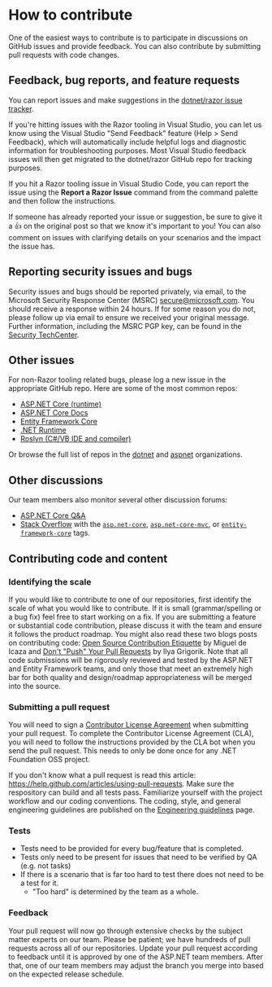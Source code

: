 ﻿# How to contribute

One of the easiest ways to contribute is to participate in discussions on GitHub issues and provide feedback. You can also contribute by submitting pull requests with code changes.

## Feedback, bug reports, and feature requests

You can report issues and make suggestions in the [dotnet/razor issue tracker](https://github.com/dotnet/razor/issues).

If you're hitting issues with the Razor tooling in Visual Studio, you can let us know using the Visual Studio "Send Feedback" feature (Help > Send Feedback), which will automatically include helpful logs and diagnostic information for troubleshooting purposes. Most Visual Studio feedback issues will then get migrated to the dotnet/razor GitHub repo for tracking purposes.

If you hit a Razor tooling issue in Visual Studio Code, you can report the issue using the **Report a Razor Issue** command from the command palette and then follow the instructions.

If someone has already reported your issue or suggestion, be sure to give it a :+1: on the original post so that we know it's important to you! You can also comment on issues with clarifying details on your scenarios and the impact the issue has.

## Reporting security issues and bugs

Security issues and bugs should be reported privately, via email, to the Microsoft Security Response Center (MSRC)  secure@microsoft.com. You should receive a response within 24 hours. If for some reason you do not, please follow up via email to ensure we received your original message. Further information, including the MSRC PGP key, can be found in the [Security TechCenter](https://technet.microsoft.com/en-us/security/ff852094.aspx).

## Other issues

For non-Razor tooling related bugs, please log a new issue in the appropriate GitHub repo. Here are some of the most common repos:

* [ASP.NET Core (runtime)](https://github.com/dotnet/aspnetcore)
* [ASP.NET Core Docs](https://github.com/dotnet/aspnetcore.docs)
* [Entity Framework Core](https://github.com/dotnet/efcore)
* [.NET Runtime](https://github.com/dotnet/runtime)
* [Roslyn (C#/VB IDE and compiler)](https://github.com/dotnet/roslyn)

Or browse the full list of repos in the [dotnet](https://github.com/dotnet/) and [aspnet](https://github.com/aspnet/) organizations.

## Other discussions

Our team members also monitor several other discussion forums:

* [ASP.NET Core Q&A](https://learn.microsoft.com/answers/topics/dotnet-aspnet-core-general.html)
* [Stack Overflow](https://stackoverflow.com/) with the [`asp.net-core`](https://stackoverflow.com/questions/tagged/asp.net-core), [`asp.net-core-mvc`](https://stackoverflow.com/questions/tagged/asp.net-core-mvc), or [`entity-framework-core`](https://stackoverflow.com/questions/tagged/entity-framework-core) tags.

## Contributing code and content

### Identifying the scale

If you would like to contribute to one of our repositories, first identify the scale of what you would like to contribute. If it is small (grammar/spelling or a bug fix) feel free to start working on a fix. If you are submitting a feature or substantial code contribution, please discuss it with the team and ensure it follows the product roadmap. You might also read these two blogs posts on contributing code: [Open Source Contribution Etiquette](http://tirania.org/blog/archive/2010/Dec-31.html) by Miguel de Icaza and [Don't "Push" Your Pull Requests](https://www.igvita.com/2011/12/19/dont-push-your-pull-requests/) by Ilya Grigorik. Note that all code submissions will be rigorously reviewed and tested by the ASP.NET and Entity Framework teams, and only those that meet an extremely high bar for both quality and design/roadmap appropriateness will be merged into the source.

### Submitting a pull request

You will need to sign a [Contributor License Agreement](https://cla.dotnetfoundation.org/) when submitting your pull request. To complete the Contributor License Agreement (CLA), you will need to follow the instructions provided by the CLA bot when you send the pull request. This needs to only be done once for any .NET Foundation OSS project.

If you don't know what a pull request is read this article: <https://help.github.com/articles/using-pull-requests>. Make sure the respository can build and all tests pass. Familiarize yourself with the project workflow and our coding conventions. The coding, style, and general engineering guidelines are published on the [Engineering guidelines](https://github.com/dotnet/aspnetcore/wiki/Engineering-guidelines) page.

### Tests

* Tests need to be provided for every bug/feature that is completed.
* Tests only need to be present for issues that need to be verified by QA (e.g. not tasks)
* If there is a scenario that is far too hard to test there does not need to be a test for it.
  * "Too hard" is determined by the team as a whole.

### Feedback

Your pull request will now go through extensive checks by the subject matter experts on our team. Please be patient; we have hundreds of pull requests across all of our repositories. Update your pull request according to feedback until it is approved by one of the ASP.NET team members. After that, one of our team members may adjust the branch you merge into based on the expected release schedule.
